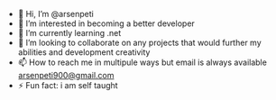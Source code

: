 - 👋 Hi, I’m @arsenpeti
- 👀 I’m interested in becoming a better developer
- 🌱 I’m currently learning .net
- 💞️ I’m looking to collaborate on any projects that would further my abilities and development creativity
- 📫 How to reach me in multipule ways but email is always available arsenpeti900@gmail.com
- ⚡ Fun fact: i am self taught

<!---
arsenpeti/arsenpeti is a ✨ special ✨ repository because its `README.md` (this file) appears on your GitHub profile.
You can click the Preview link to take a look at your changes.
--->
